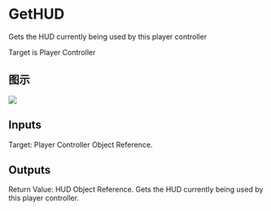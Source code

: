 # GetHUD

Gets the HUD currently being used by this player controller

Target is Player Controller

## 图示

![]($-20221218-19162535.png)

## Inputs

Target: Player Controller Object Reference.  

## Outputs

Return Value: HUD Object Reference. Gets the HUD currently being used by this player controller.

